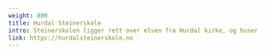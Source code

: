 ```yaml
---
weight: 800
title: Hurdal Steinerskole
intro: Steinerskolen ligger rett over elven fra Hurdal kirke, og huser mange barn og voksne fra Økolandsbyen.
link: https://hurdalsteinerskole.no
---
```

